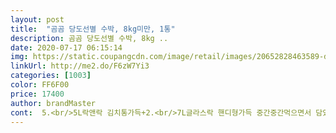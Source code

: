 ```yaml
---
layout: post 
title:  "곰곰 당도선별 수박, 8kg미만, 1통" 
description: 곰곰 당도선별 수박, 8kg ..
date: 2020-07-17 06:15:14 
img: https://static.coupangcdn.com/image/retail/images/20652828463589-d1e9068e-f170-4d2e-8dc9-0b248a62f054.jpg 
linkUrl: http://me2.do/F6zW7Yi3 
categories: [1003] 
color: FF6F00 
price: 17400 
author: brandMaster 
cont:  5.<br/>5L락앤락 김치통가득+2.<br/>7L글라스락 핸디형가득 중간중간먹으면서 담았는데도 저두곳에 빈틈없이 꽉차구요, 지금 2.<br/>7L글라스락에 1/3정도남아서 오늘다먹을거같아 재주문하러 수박 고르러왔다가 후기가 너무 호불호 확실히 갈리는거같아서 참고하시라고 끄적이고 가요<br/> 수박 흰부분가까이 까지 달아용.<br/> 못먹고 버리는 경우가 많아서 흰부분쪽과 닿아있는 빨간곳도 아낌없이 도려내고 깍뚝설기 하는데 요번에 이부분까지 맛있어서 가운데부분은 우리강아지 주고, 전 저거 먹었어요ㅋ<br/> 씨도 손질할때 다빼는데 막 많다할정도 아니었고, 흰씨도 거의 안보임ㅋㅋ<br/> 주문당시 제가 눈여겨 봤던점은 제조시기인데요.<br/>.<br/> 5일에 주문할때 이상품은 3일제조, 9kg은 4일제조, 8kg은 제조일은 기억이 안나지만 9키로와8키로 가격차이가 불과500원 밖에 나지 않아서 9kg샀다가 안익었을까싶어 10kg로 구매한거구요,<br/> 층이 생기면서 갈리는데 그부분에 단맛난다는 수박에서만 볼수있다는 하얀분이 보이시나용?ㅋㅋ 그렇다고 서걱한 식감도아니고 사각한식감... <br/><br/><br/> -수박 고르는 방법<br/> -<br/>1.<br/> 꼭지가 곧게 뻗으면 수컷이고 둥글게 말려있으면 암컷이다<br/>10kg 4<br/> -5일 정도는 맛있게 먹을수있어요ㅋㅋㅋ 여자1+수박환장하는 중형견1<br/>1인 and amp;1반려견 가구라 보통마트에 한번씩 작은수박있으면 사다먹고 했는데, 쿠팡덕분에 저는 계속 수박뽑기 성공으로 수박은 이제 여기서 주문하기로했어요.<br/><br/>2.<br/> 수박의 ♡꼬가 작으면 암컷이고 동전 크기는 수컷이다<br/>3.<br/> 크기 대비 무게감이 있는게 수분(91<br/> -95%)으로 가득찬<br/>4.<br/> 통통 쳐보는건 성장촉진제 주사를 맞아 속이 갈라져 있는<br/>7/5일에 주문 6일 새벽4시쯤 배송받았습니다.<br/><br/>9키로8키로 시키시는 분들 대부분 키로넘는거왔던데, 수박이 맛나서 괜찮습니다ㅠㅠ<br/>ㅋㅋㅋ진짜잘삿다며<br/> 
---
```

 